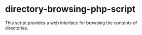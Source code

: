 # directory-browsing-php-script
This script provides a web interface for browsing the contents of directories.
